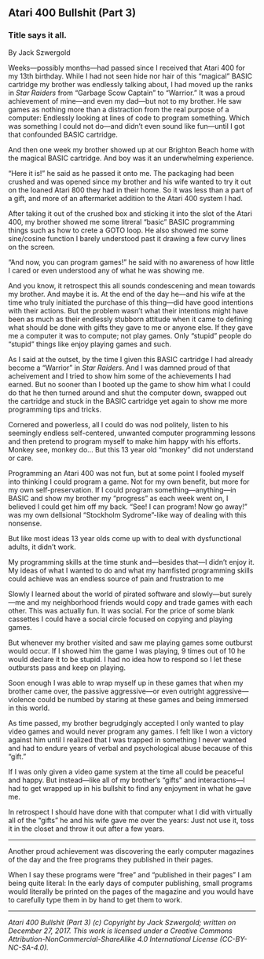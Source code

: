 ## Atari 400 Bullshit (Part 3)
### Title says it all.

By Jack Szwergold

Weeks—possibly months—had passed since I received that Atari 400 for my 13th birthday. While I had not seen hide nor hair of this “magical” BASIC cartridge my brother was endlessly talking about, I had moved up the ranks in *Star Raiders* from “Garbage Scow Captain” to “Warrior.” It was a proud achievement of mine—and even my dad—but not to my brother. He saw games as nothing more than a distraction from the real purpose of a computer: Endlessly looking at lines of code to program something. Which was something I could not do—and didn’t even sound like fun—until I got that confounded BASIC cartridge.

And then one week my brother showed up at our Brighton Beach home with the magical BASIC cartridge. And boy was it an underwhelming experience.

“Here it is!” he said as he passed it onto me. The packaging had been crushed and was opened since my brother and his wife wanted to try it out on the loaned Atari 800 they had in their home. So it was less than a part of a gift, and more of an aftermarket addition to the Atari 400 system I had.

After taking it out of the crushed box and sticking it into the slot of the Atari 400, my brother showed me some litreral “basic” BASIC programming things such as how to crete a GOTO loop. He also showed me some sine/cosine function I barely understood past it drawing a few curvy lines on the screen.

“And now, you can program games!” he said with no awareness of how little I cared or even understood any of what he was showing me.

And you know, it retrospect this all sounds condescening and mean towards my brother. And maybe it is. At the end of the day he—and his wife at the time who truly initiated the purchase of this thing—did have good intentions with their actions. But the problem wasn’t what their intentions might have been as much as their endlessly stubborn attitude when it came to defining what should be done with gifts they gave to me or anyone else. If they gave me a computer it was to compute; not play games. Only “stupid” people do “stupid” things like enjoy playing games and such.

As I said at the outset, by the time I given this BASIC cartridge I had already become a “Warrior” in *Star Raiders*. And I was damned proud of that acheivement and I tried to show him some of the achievements I had earned. But no sooner than I booted up the game to show him what I could do that he then turned around and shut the computer down, swapped out the cartridge and stuck in the BASIC cartridge yet again to show me more programming tips and tricks.

Cornered and powerless, all I could do was nod politely, listen to his seemingly endless self-centered, unwanted computer programming lessons and then pretend to program myself to make him happy with his efforts. Monkey see, monkey do… But this 13 year old “monkey” did not understand or care.

Programming an Atari 400 was not fun, but at some point I fooled myself into thinking I could program a game. Not for my own benefit, but more for my own self-preservation. If I could program something—anything—in BASIC and show my brother my “progress” as each week went on, I believed I could get him off my back. “See! I can program! Now go away!” was my own dellsional “Stockholm Sydrome”-like way of dealing with this nonsense.

But like most ideas 13 year olds come up with to deal with dysfunctional adults, it didn’t work.

My programming skills at the time stunk and—besides that—I didn’t enjoy it. My ideas of what I wanted to do and what my hamfisted programming skills could achieve was an endless source of pain and frustration to me

Slowly I learned about the world of pirated software and slowly—but surely—me and my neighborhood friends would copy and trade games with each other. This was actually fun. It was social. For the price of some blank cassettes I could have a social circle focused on copying and playing games.

But whenever my brother visited and saw me playing games some outburst would occur. If I showed him the game I was playing, 9 times out of 10 he would declare it to be stupid. I had no idea how to respond so I let these outbursts pass and keep on playing.

Soon enough I was able to wrap myself up in these games that when my brother came over, the passive aggressive—or even outright aggressive—violence could be numbed by staring at these games and being immersed in this world.

As time passed, my brother begrudgingly accepted I only wanted to play video games and would never program any games. I felt like I won a victory against him until I realized that I was trapped in something I never wanted and had to endure years of verbal and psychological abuse because of this “gift.”

If I was only given a video game system at the time all could be peaceful and happy. But instead—like all of my brother’s “gifts” and interactions—I had to get wrapped up in his bullshit to find any enjoyment in what he gave me.

In retrospect I should have done with that computer what I did with virtually all of the “gifts” he and his wife gave me over the years: Just not use it, toss it in the closet and throw it out after a few years.

***


Another proud achievement was discovering the early computer magazines of the day and the free programs they published in their pages.

When I say these programs were “free” and “published in their pages” I am being quite literal: In the early days of computer publishing, small programs would literally be printed on the pages of the magazine and you would have to carefully type them in by hand to get them to work.

***

*Atari 400 Bullshit (Part 3) (c) Copyright by Jack Szwergold; written on December 27, 2017. This work is licensed under a Creative Commons Attribution-NonCommercial-ShareAlike 4.0 International License (CC-BY-NC-SA-4.0).*
